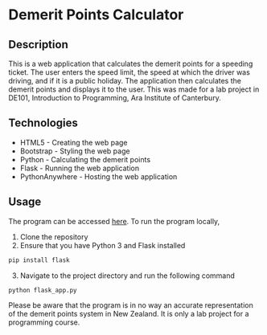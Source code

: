 # Demerit Points Calculator

## Description

This is a web application that calculates the demerit points for a speeding ticket. The user enters the speed limit, the speed at which the driver was driving, and if it is a public holiday. The application then calculates the demerit points and displays it to the user. This was made for a lab project in DE101, Introduction to Programming, Ara Institute of Canterbury.

## Technologies

- HTML5 - Creating the web page
- Bootstrap - Styling the web page
- Python - Calculating the demerit points
- Flask - Running the web application
- PythonAnywhere - Hosting the web application

## Usage

The program can be accessed [here]().
To run the program locally, 

1. Clone the repository
2. Ensure that you have Python 3 and Flask installed

```bash
pip install flask
```

3. Navigate to the project directory and run the following command

```bash
python flask_app.py
```

Please be aware that the program is in no way an accurate representation of the demerit points system in New Zealand. It is only a lab project for a programming course.